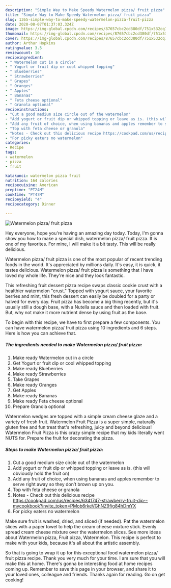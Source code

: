 ```yaml
---
description: "Simple Way to Make Speedy Watermelon pizza/ fruit pizza"
title: "Simple Way to Make Speedy Watermelon pizza/ fruit pizza"
slug: 1365-simple-way-to-make-speedy-watermelon-pizza-fruit-pizza
date: 2020-08-07T01:37:03.324Z
image: https://img-global.cpcdn.com/recipes/87657cbc2cd380df/751x532cq70/watermelon-pizza-fruit-pizza-recipe-main-photo.jpg
thumbnail: https://img-global.cpcdn.com/recipes/87657cbc2cd380df/751x532cq70/watermelon-pizza-fruit-pizza-recipe-main-photo.jpg
cover: https://img-global.cpcdn.com/recipes/87657cbc2cd380df/751x532cq70/watermelon-pizza-fruit-pizza-recipe-main-photo.jpg
author: Arthur Hopkins
ratingvalue: 3.5
reviewcount: 10
recipeingredient:
- " Watermelon cut in a circle"
- " Yogurt or fruit dip or cool whipped topping"
- " Blueberries"
- " Strawberries"
- " Grapes"
- " Oranges"
- " Apples"
- " Bananas"
- " Feta cheese optional"
- " Granola optional"
recipeinstructions:
- "Cut a good medium size circle out of the watermelon"
- "Add yogurt or fruit dip or whipped topping or leave as is. (this will obviously hold the fruit on)"
- "Add any fruit of choice, when using bananas and apples remember to serve right away so they don’t brown up on you."
- "Top with feta cheese or granola"
- "Notes - Check out this delicious recipe https://cookpad.com/us/recipes/6341747-strawberry-fruit-dip--mycookbook?invite_token=PMob6rkeVGhNZ9fig84hDmYX"
- "For picky eaters no watermelon"
categories:
- Recipe
tags:
- watermelon
- pizza
- fruit

katakunci: watermelon pizza fruit 
nutrition: 164 calories
recipecuisine: American
preptime: "PT24M"
cooktime: "PT47M"
recipeyield: "4"
recipecategory: Dinner

---
```



![Watermelon pizza/ fruit pizza](https://img-global.cpcdn.com/recipes/87657cbc2cd380df/751x532cq70/watermelon-pizza-fruit-pizza-recipe-main-photo.jpg)

Hey everyone, hope you're having an amazing day today. Today, I'm gonna show you how to make a special dish, watermelon pizza/ fruit pizza. It is one of my favorites. For mine, I will make it a bit tasty. This will be really delicious.

Watermelon pizza/ fruit pizza is one of the most popular of recent trending foods in the world. It's appreciated by millions daily. It's easy, it is quick, it tastes delicious. Watermelon pizza/ fruit pizza is something that I have loved my whole life. They're nice and they look fantastic.

This refreshing fruit dessert pizza recipe swaps classic cookie crust with a healthier watermelon &#34;crust.&#34; Topped with yogurt sauce, your favorite berries and mint, this fresh dessert can easily be doubled for a party or halved for every day. Fruit pizza has become a big thing recently, but it&#39;s usually still a dough base, with a Nutella sauce and then loaded with fruit. But, why not make it more nutrient dense by using fruit as the base.


To begin with this recipe, we have to first prepare a few components. You can have watermelon pizza/ fruit pizza using 10 ingredients and 6 steps. Here is how you can achieve that.

<!--inarticleads1-->

##### The ingredients needed to make Watermelon pizza/ fruit pizza:

1. Make ready  Watermelon cut in a circle
1. Get  Yogurt or fruit dip or cool whipped topping
1. Make ready  Blueberries
1. Make ready  Strawberries
1. Take  Grapes
1. Make ready  Oranges
1. Get  Apples
1. Make ready  Bananas
1. Make ready  Feta cheese optional
1. Prepare  Granola optional


Watermelon wedges are topped with a simple cream cheese glaze and a variety of fresh fruit. Watermelon Fruit Pizza is a super simple, naturally gluten free and fun treat that&#39;s refreshing, juicy and beyond delicious! Watermelon Fruit Pizza is this crazy simple recipe that my kids literally went NUTS for. Prepare the fruit for decorating the pizza. 

<!--inarticleads2-->

##### Steps to make Watermelon pizza/ fruit pizza:

1. Cut a good medium size circle out of the watermelon
1. Add yogurt or fruit dip or whipped topping or leave as is. (this will obviously hold the fruit on)
1. Add any fruit of choice, when using bananas and apples remember to serve right away so they don’t brown up on you.
1. Top with feta cheese or granola
1. Notes - Check out this delicious recipe https://cookpad.com/us/recipes/6341747-strawberry-fruit-dip--mycookbook?invite_token=PMob6rkeVGhNZ9fig84hDmYX
1. For picky eaters no watermelon


Make sure fruit is washed, dried, and sliced (if needed). Pat the watermelon slices with a paper towel to help the cream cheese mixture stick. Evenly spread cream cheese mixture over the watermelon slices. See more ideas about Watermelon pizza, Fruit pizza, Watermelon. This recipe is perfect to make with your kids, because it&#39;s all about the artistic assembly. 

So that is going to wrap it up for this exceptional food watermelon pizza/ fruit pizza recipe. Thank you very much for your time. I am sure that you will make this at home. There's gonna be interesting food at home recipes coming up. Remember to save this page in your browser, and share it to your loved ones, colleague and friends. Thanks again for reading. Go on get cooking!
